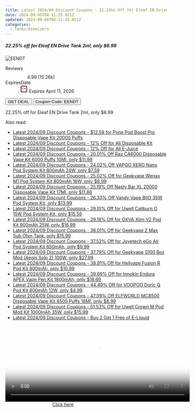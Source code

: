 ```yaml
---
title: Latest 2024/09 Discount Coupons - 22.25%% Off for Eleaf EN Drive Tank 2Ml, only $6.99
date: 2024-09-05T08:11:25.021Z
updated: 2024-09-06T08:11:25.021Z
categories:
  - Tanks/Atomizers
---
```



<div class="max-w-4xl mx-auto grid grid-cols-1 lg:max-w-5xl lg:gap-x-20 lg:grid-cols-2">
  <div class="relative p-3 col-start-1 row-start-1 flex flex-col-reverse rounded-lg bg-gradient-to-t from-black/75 via-black/0 sm:bg-none sm:row-start-2 sm:p-0 lg:row-start-1">
    <h5 class="mt-1 text-lg font-semibold text-white sm:text-slate-900 md:text-2xl dark:sm:text-white">22.25% off for Eleaf EN Drive Tank 2ml, only $6.99</h5>
  </div>
  
  <div class="col-start-1 col-end-3 row-start-1 grid gap-4 sm:mb-6 sm:grid-cols-4 lg:col-start-2 lg:row-span-6 lg:row-end-6 lg:mb-0 lg:gap-6">
      <img src="https://static.shareasale.com/image/90958/deal/000000_17066844203377.png" onClick="javascript:window.open(decodeURIComponent('https%3A%2F%2Fwww.shareasale.com%2Fu.cfm%3Fd%3D1088908%26m%3D90958%26u%3D4338022'), '_blank');void(0);" alt="EENDT" class="h-60 w-full rounded-lg object-cover sm:col-span-2 sm:h-52 lg:col-span-full" loading="lazy" />
    
  </div>
  <dl class="row-start-2 mt-4 flex items-center text-xs font-medium sm:row-start-3 sm:mt-1 md:mt-2.5 lg:row-start-2">
    <dt class="sr-only">Reviews</dt>
    <dd class="flex items-center text-indigo-600 dark:text-indigo-400">
      <svg width="24" height="24" fill="none" aria-hidden="true" class="mr-1 stroke-current dark:stroke-indigo-500">
        <path d="m12 5 2 5h5l-4 4 2.103 5L12 16l-5.103 3L9 14l-4-4h5l2-5Z" stroke-width="2" stroke-linecap="round" stroke-linejoin="round" />
      </svg>
      <span>4.99 <span class="font-normal text-slate-400">(15.26k)</span></span>
    </dd>
    <dt class="sr-only">ExpiresDate</dt>
    <dd class="flex items-center">
      <svg width="2" height="2" aria-hidden="true" fill="currentColor" class="mx-3 text-slate-300">
        <circle cx="1" cy="1" r="1" />
      </svg>
      <svg width="24" height="24" viewBox="0 0 24 24" fill="none" stroke="currentColor" stroke-width="2">
        <rect x="3" y="3" width="18" height="18" rx="2" fill="#fff" />
        <path d="M6 10L18 10" stroke="red" stroke-width="2" fill="none" />
        <path d="M10 6L10 18" stroke="#fff" stroke-width="2" fill="none" />
      </svg>
      Expires April 11, 2026    </dd>
  </dl>
  <div class="col-start-1 row-start-3 mt-4 self-center sm:col-start-2 sm:row-span-2 sm:row-start-2 sm:mt-0 lg:col-start-1 lg:row-start-3 lg:row-end-4 lg:mt-6">
    <button type="button" onClick="javascript:window.open(decodeURIComponent('https%3A%2F%2Fwww.shareasale.com%2Fu.cfm%3Fd%3D1088908%26m%3D90958%26u%3D4338022'), '_blank');void(0);" class="rounded-lg bg-red-600 px-3 py-2 text-sm font-medium leading-6 text-white">GET DEAL</button>
    <button type="button" onClick="javascript:window.open(decodeURIComponent('https%3A%2F%2Fwww.shareasale.com%2Fu.cfm%3Fd%3D1088908%26m%3D90958%26u%3D4338022'), '_blank');void(0);" class="border-dashed border-2 border-indigo-600 bg-green-100 text-sm leading-6 font-medium py-2 px-3 rounded-lg">Coupon Code: EENDT</button>
  </div>
  <p class="col-start-1 mt-4 text-sm leading-6 sm:col-span-2 lg:col-span-1 lg:row-start-4 lg:mt-6 dark:text-slate-400">
    22.25% off for Eleaf EN Drive Tank 2ml, only $6.99 
  </p>
</div>
<span class="atpl-alsoreadstyle">Also read:</span>
<div><ul>
<li><a href="https://coupons.techidaily.com/coupon-1102522-share-90958-sale/"><u>Latest 2024/09 Discount Coupons - $12.59 for Pyne Pod Boost Pro Disposable Vape Kit 20000 Puffs</u></a></li>
<li><a href="https://coupons.techidaily.com/coupon-1036189-share-90958-sale/"><u>Latest 2024/09 Discount Coupons - 12% Off for All Disposable Kit</u></a></li>
<li><a href="https://coupons.techidaily.com/coupon-1036173-share-90958-sale/"><u>Latest 2024/09 Discount Coupons - 12% Off for All E-Juice</u></a></li>
<li><a href="https://coupons.techidaily.com/coupon-1048230-share-90958-sale/"><u>Latest 2024/09 Discount Coupons - 20.01% Off Raz CA6000 Disposable Vape Kit 6000 Puffs 10Ml, only $11.99</u></a></li>
<li><a href="https://coupons.techidaily.com/coupon-1100831-share-90958-sale/"><u>Latest 2024/09 Discount Coupons - 24.02% Off VAPGO XERO Nano Pod System Kit 800mAh 24W, only $7.59</u></a></li>
<li><a href="https://coupons.techidaily.com/coupon-892179-share-90958-sale/"><u>Latest 2024/09 Discount Coupons - 25.02% Off for Geekvape Wenax M1 Pod System Kit 800mAh 16W, only $8.99</u></a></li>
<li><a href="https://coupons.techidaily.com/coupon-1102845-share-90958-sale/"><u>Latest 2024/09 Discount Coupons - 25.19% Off Nasty Bar XL 20000 Disposable Vape Kit 17Ml, only $11.88</u></a></li>
<li><a href="https://coupons.techidaily.com/coupon-1101872-share-90958-sale/"><u>Latest 2024/09 Discount Coupons - 26.33% Off Vandy Vape BIIO 35W Pod System Kit, only $13.99</u></a></li>
<li><a href="https://coupons.techidaily.com/coupon-704070-share-90958-sale/"><u>Latest 2024/09 Discount Coupons - 29.10% Off for Uwell Caliburn G 15W Pod System Kit, only $15.59</u></a></li>
<li><a href="https://coupons.techidaily.com/coupon-1033356-share-90958-sale/"><u>Latest 2024/09 Discount Coupons - 29.18% Off for OXVA Xlim V2 Pod Kit 900mAh 25W, only $16.99</u></a></li>
<li><a href="https://coupons.techidaily.com/coupon-791468-share-90958-sale/"><u>Latest 2024/09 Discount Coupons - 36.01% Off for Geekvape Z Max Sub Ohm Tank, only $15.99</u></a></li>
<li><a href="https://coupons.techidaily.com/coupon-873638-share-90958-sale/"><u>Latest 2024/09 Discount Coupons - 37.52% Off for Joyetech eGo Air Pod System Kit 650mAh, only $9.99</u></a></li>
<li><a href="https://coupons.techidaily.com/coupon-829802-share-90958-sale/"><u>Latest 2024/09 Discount Coupons - 37.79% Off for Geekvape S100 Box Mod (Aegis Solo 2) 100W, only $27.99</u></a></li>
<li><a href="https://coupons.techidaily.com/coupon-1027339-share-90958-sale/"><u>Latest 2024/09 Discount Coupons - 38.91% Off for Hellvape Fusion R Pod Kit 800mAh, only $10.99</u></a></li>
<li><a href="https://coupons.techidaily.com/coupon-993547-share-90958-sale/"><u>Latest 2024/09 Discount Coupons - 39.69% Off for Innokin Endura APEX Vape Pen Kit 1800mAh, only $18.69</u></a></li>
<li><a href="https://coupons.techidaily.com/coupon-1007305-share-90958-sale/"><u>Latest 2024/09 Discount Coupons - 44.49% Off for VOOPOO Doric Q Pod Kit 800mAh 12W, only $4.99</u></a></li>
<li><a href="https://coupons.techidaily.com/coupon-1034498-share-90958-sale/"><u>Latest 2024/09 Discount Coupons - 47.09% Off ELFWORLD MC8500 Disposable Vape Kit 8500 Puffs 16Ml, only $8.99</u></a></li>
<li><a href="https://coupons.techidaily.com/coupon-985119-share-90958-sale/"><u>Latest 2024/09 Discount Coupons - 51.53% Off for Uwell Crown M Pod Mod Kit 1000mAh 35W, only $15.99</u></a></li>
<li><a href="https://coupons.techidaily.com/coupon-1100850-share-122475-sale/"><u>Latest 2024/09 Discount Coupons - Buy 2 Get 1 Free of E-Liquid</u></a></li>
</ul></div>

<ins class="adsbygoogle"
      style="display:block"
      data-ad-client="ca-pub-7571918770474297"
      data-ad-slot="8358498916"
      data-ad-format="auto"
      data-full-width-responsive="true"></ins>
<!-- affiliate ads begin -->
<span id="1983539">
					<video width="576" height="240" style="cursor:pointer"
           poster="//a.impactradius-go.com/display-clicktoplayimage/1983539.png"
           onclick="if(!this.playClicked){this.play();this.setAttribute('controls',true);this.playClicked=true;}">
	   <source src="//a.impactradius-go.com/display-ad/22993-1983539">
	   <img src="//a.impactradius-go.com/display-clicktoplayimage/1983539.png" style="border: none; height: 100%; width: 100%; object-fit: contain">
	</video>
	<div style="width:360px;text-align:center"><a href="javascript:window.open(decodeURIComponent('https%3A%2F%2Fhomestyler.sjv.io%2Fc%2F5597632%2F1983539%2F22993'), '_blank');void(0);">Click here</a></div>
</span>
<img height="0" width="0" src="https://imp.pxf.io/i/5597632/1983539/22993" style="position:absolute;visibility:hidden;" border="0" />
<!-- affiliate ads end -->